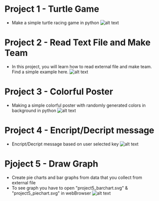 # Project 1 - Turtle Game

- Make a simple turtle racing game in python
![alt text](https://github.com/abhishekbharti-github/pythonProjects/blob/master/project1_turtle_running_game.png)

# Project 2 - Read Text File and Make Team

- In this project, you will learn how to read external file and make team. Find a simple example here.
![alt text](https://github.com/abhishekbharti-github/pythonProjects/blob/master/project2_team_making_screenshot.png)

# Project 3 - Colorful Poster

- Making a simple colorful poster with randomly generated colors in background in python
![alt text](https://github.com/abhishekbharti-github/pythonProjects/blob/master/project3_colorfulposter.png)

# Project 4 - Encript/Decript message

- Encript/Decript message based on user selected key
![alt text](https://github.com/abhishekbharti-github/pythonProjects/blob/master/project4_encription_screenshot.png)

# Pjoject 5 - Draw Graph

- Create pie charts and bar graphs from data that you collect from external file
- To see graph you have to open "project5_barchart.svg" & "project5_piechart.svg" in webBrowser
![alt text](https://github.com/abhishekbharti-github/pythonProjects/blob/master/project5_graph_screenshot.png)
